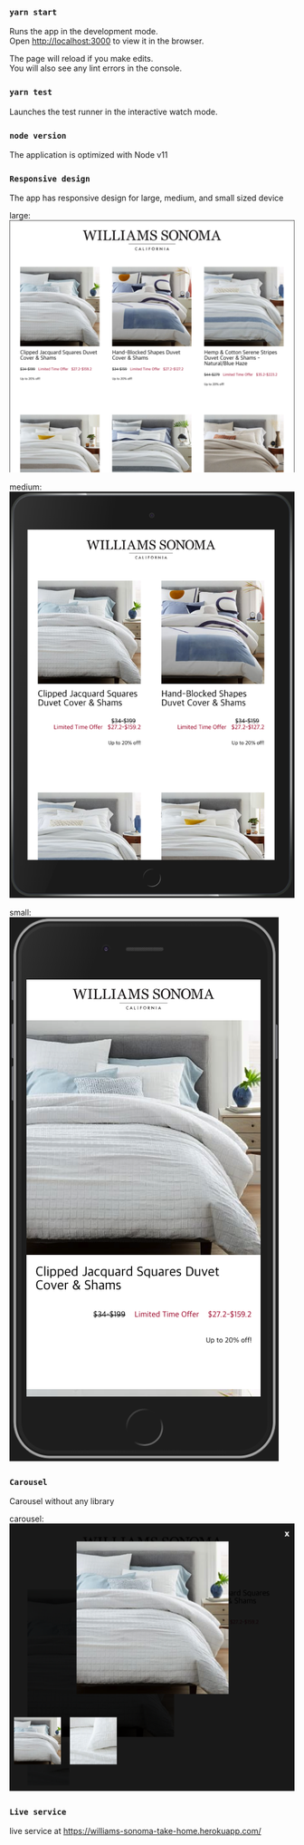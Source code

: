 ### `yarn start`

Runs the app in the development mode.<br />
Open [http://localhost:3000](http://localhost:3000) to view it in the browser.

The page will reload if you make edits.<br />
You will also see any lint errors in the console.

### `yarn test`

Launches the test runner in the interactive watch mode.

### `node version`

The application is optimized with Node v11

### `Responsive design`

The app has responsive design for large, medium, and small sized device

large: 
![Large](./screenshots/large.png "Large device view")

medium: 
![medium](./screenshots/medium.png "medium device view")

small: 
![small](./screenshots/small.png "small device view")

### `Carousel`

Carousel without any library

carousel: 
![carousel](./screenshots/carousel.png "carousel view")

### `Live service`

live service at https://williams-sonoma-take-home.herokuapp.com/